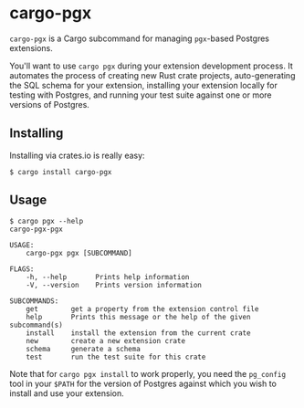 # cargo-pgx

`cargo-pgx` is a Cargo subcommand for managing `pgx`-based Postgres extensions.

You'll want to use `cargo pgx` during your extension development process.  It automates the process
of creating new Rust crate projects, auto-generating the SQL schema for your extension, installing your 
extension locally for testing with Postgres, and running your test suite against one or more versions
of Postgres.

 
## Installing

Installing via crates.io is really easy:

```shell script
$ cargo install cargo-pgx
```

## Usage

```shell script
$ cargo pgx --help                
cargo-pgx-pgx 

USAGE:
    cargo-pgx pgx [SUBCOMMAND]

FLAGS:
    -h, --help       Prints help information
    -V, --version    Prints version information

SUBCOMMANDS:
    get        get a property from the extension control file
    help       Prints this message or the help of the given subcommand(s)
    install    install the extension from the current crate
    new        create a new extension crate
    schema     generate a schema
    test       run the test suite for this crate
```

Note that for `cargo pgx install` to work properly, you need the `pg_config` tool in your `$PATH` for the
version of Postgres against which you wish to install and use your extension.